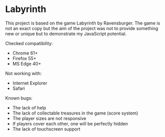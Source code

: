 # Labyrinth
This project is based on the game Labyrinth by Ravensburger. The game is not an exact copy but the aim of the project was not to provide something new or unique but to demonstrate my JavaScript potential.

Checked compatibility:
- Chrome 61+
- Firefox 55+
- MS Edge 40+

Not working with:
- Internet Explorer
- Safari

Known bugs:
- The lack of help
- The lack of collectable treasures in the game (score system)
- The player sizes are not responsive
- If players cover each other, one will be perfectly hidden
- The lack of touchscreen support

